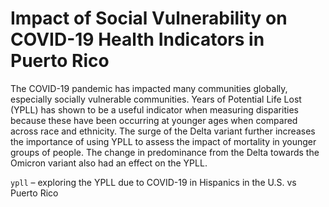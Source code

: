 # Impact of Social Vulnerability on COVID-19 Health Indicators in Puerto Rico

The COVID-19 pandemic has impacted many communities globally, especially socially vulnerable communities. Years of Potential Life Lost (YPLL) has shown to be a useful indicator when measuring disparities because these have been occurring at younger ages when compared across race and ethnicity. The surge of the Delta variant further increases the importance of using YPLL to assess the impact of mortality in younger groups of people. The change in predominance from the Delta towards the Omicron variant also had an effect on the YPLL.

`ypll` – exploring the YPLL due to COVID-19 in Hispanics in the U.S. vs Puerto Rico
